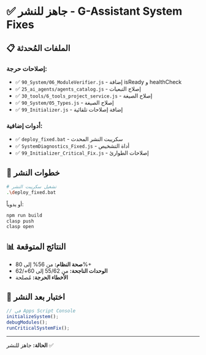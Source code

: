 # ✅ جاهز للنشر - G-Assistant System Fixes

## 📋 الملفات المُحدثة

### إصلاحات حرجة:
- ✅ `90_System/06_ModuleVerifier.js` - إضافة isReady و healthCheck
- ✅ `25_ai_agents/agents_catalog.js` - إصلاح التبعيات
- ✅ `30_tools/6_tools_project_service.js` - إصلاح الصيغة
- ✅ `90_System/05_Types.js` - إصلاح الصيغة
- ✅ `99_Initializer.js` - إضافة إصلاحات تلقائية

### أدوات إضافية:
- ✅ `deploy_fixed.bat` - سكريبت النشر المحدث
- ✅ `SystemDiagnostics_Fixed.js` - أداة التشخيص
- ✅ `99_Initializer_Critical_Fix.js` - إصلاحات الطوارئ

## 🚀 خطوات النشر

```bash
# تشغيل سكريبت النشر
.\deploy_fixed.bat
```

أو يدوياً:
```bash
npm run build
clasp push
clasp open
```

## 📊 النتائج المتوقعة

- **صحة النظام:** من 56% إلى 80%+
- **الوحدات الناجحة:** من 55/62 إلى 60+/62
- **الأخطاء الحرجة:** مُصلحة

## 🔧 اختبار بعد النشر

```javascript
// في Apps Script Console
initializeSystem();
debugModules();
runCriticalSystemFix();
```

---
**الحالة:** جاهز للنشر ✅